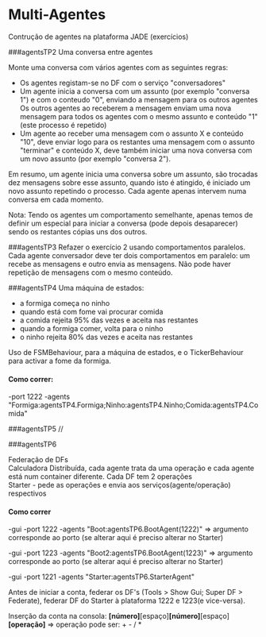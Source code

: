 # Multi-Agentes

Contrução de agentes na plataforma JADE (exercícios)

###agentsTP2
Uma conversa entre agentes

Monte uma conversa com vários agentes com as seguintes regras:

- Os agentes registam-se no DF com o serviço "conversadores"  
- Um agente inicia a conversa com um assunto (por exemplo "conversa 1") e com o conteudo "0", enviando a mensagem para os outros agentes
Os outros agentes ao receberem a mensagem enviam uma nova mensagem para todos os agentes com o mesmo assunto e conteúdo "1" (este processo é repetido)  
- Um agente ao receber uma mensagem com o assunto X e conteúdo "10", deve enviar logo para os restantes uma mensagem com o assunto "terminar" e conteúdo X, deve também iniciar uma nova conversa com um novo assunto (por exemplo "conversa 2").

Em resumo, um agente inicia uma conversa sobre um assunto, são trocadas dez mensagens sobre esse assunto, quando isto é atingido, é iniciado um novo assunto repetindo o processo. Cada agente apenas intervem numa conversa em cada momento.  
  
Nota: Tendo os agentes um comportamento semelhante, apenas temos de definir um especial para iniciar a conversa (pode depois desaparecer) sendo os restantes cópias uns dos outros.   

###agentsTP3
Refazer o exercício 2 usando comportamentos paralelos. Cada agente conversador deve ter dois comportamentos em paralelo: um recebe as mensagens e outro envia as mensagens. Não pode haver repetição de mensagens com o mesmo conteúdo.


###agentsTP4
Uma máquina de estados:
- a formiga começa no ninho
- quando está com fome vai procurar comida
- a comida rejeita 95% das vezes e aceita nas restantes
- quando a formiga comer, volta para o ninho
- o ninho rejeita 80% das vezes e aceita nas restantes

Uso de FSMBehaviour, para a máquina de estados, e o TickerBehaviour para activar a fome da formiga.
#### Como correr:
-port 1222 -agents "Formiga:agentsTP4.Formiga;Ninho:agentsTP4.Ninho;Comida:agentsTP4.Comida"

###agentsTP5
//

###agentsTP6

Federação de DFs  
Calculadora Distribuída, cada agente trata da uma operação e cada agente está num container diferente. Cada DF tem 2 operações  
Starter - pede as operações e envia aos serviços(agente/operação) respectivos  

#### Como correr

-gui -port 1222 -agents "Boot:agentsTP6.BootAgent(1222)"   => argumento corresponde ao porto (se alterar aqui é preciso alterar no Starter)
  
-gui -port 1223 -agents "Boot2:agentsTP6.BootAgent(1223)"  => argumento corresponde ao porto (se alterar aqui é preciso alterar no Starter)  
  
-gui -port 1221 -agents "Starter:agentsTP6.StarterAgent"  
  
Antes de iniciar a conta, federar os DF's (Tools > Show Gui; Super DF > Federate), federar DF do Starter à plataforma 1222 e 1223(e vice-versa).  

Inserção da conta na consola: **[número]**[espaço]**[número]**[espaço]**[operação]**   => operação pode ser: + - / *  



